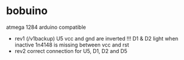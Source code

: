 # bobuino
atmega 1284 arduino compatible

- rev1 (/v1backup)
  U5 vcc and gnd are inverted !!!
  D1 & D2 light when inactive
  1n4148 is missing between vcc and rst
- rev2 
  correct connection for U5, D1, D2 and D5
